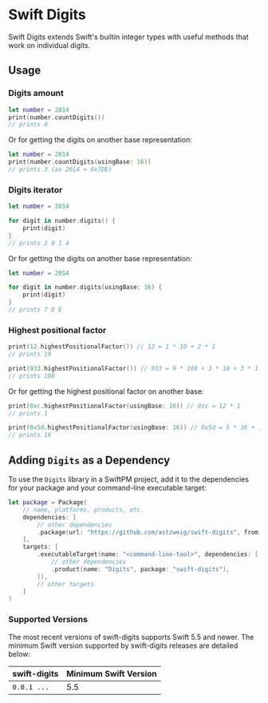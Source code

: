 # Swift Digits

Swift Digits extends Swift's builtin integer types with useful methods that work on individual digits.

## Usage
### Digits amount
```swift
let number = 2014
print(number.countDigits())
// prints 4
```

Or for getting the digits on another base representation:

```swift
let number = 2014
print(number.countDigits(usingBase: 16))
// prints 3 (as 2014 = 0x7DE)
```

### Digits iterator
```swift
let number = 2014

for digit in number.digits() {
    print(digit)
}
// prints 2 0 1 4
```

Or for getting the digits on another base representation:

```swift
let number = 2014

for digit in number.digits(usingBase: 16) {
    print(digit)
}
// prints 7 D E
```

### Highest positional factor
```swift
print(12.highestPositionalFactor()) // 12 = 1 * 10 + 2 * 1
// prints 10

print(933.highestPositionalFactor()) // 933 = 9 * 100 + 3 * 10 + 3 * 1
// prints 100
```

Or for getting the highest positional factor on another base:

```swift
print(0xc.highestPositionalFactor(usingBase: 16)) // 0xc = 12 * 1
// prints 1

print(0x5d.highestPositionalFactor(usingBase: 16)) // 0x5d = 5 * 16 + 13 * 1
// prints 16
```

## Adding `Digits` as a Dependency

To use the `Digits` library in a SwiftPM project, 
add it to the dependencies for your package and your command-line executable target:

```swift
let package = Package(
    // name, platforms, products, etc.
    dependencies: [
        // other dependencies
        .package(url: "https://github.com/astzweig/swift-digits", from: "1.0.0"),
    ],
    targets: [
        .executableTarget(name: "<command-line-tool>", dependencies: [
            // other dependencies
            .product(name: "Digits", package: "swift-digits"),
        ]),
        // other targets
    ]
)
```

### Supported Versions

The most recent versions of swift-digits supports Swift 5.5 and newer. The minimum Swift version supported by swift-digits releases are detailed below:

swift-digits          | Minimum Swift Version
----------------------|----------------------
`0.0.1 ...`           | 5.5
